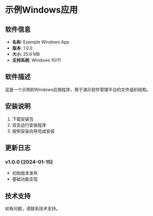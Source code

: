 # 示例Windows应用

## 软件信息
- **名称**: Example Windows App
- **版本**: 1.0.0
- **大小**: 25.6 MB
- **支持系统**: Windows 10/11

## 软件描述
这是一个示例的Windows应用程序，用于演示软件管理平台的文件组织结构。

## 安装说明
1. 下载安装包
2. 双击运行安装程序
3. 按照安装向导完成安装

## 更新日志
### v1.0.0 (2024-01-15)
- 初始版本发布
- 基础功能实现

## 技术支持
如有问题，请联系技术支持。